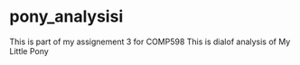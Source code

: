 # pony_analysisi
This is part of my assignement 3 for COMP598
This is dialof analysis of My Little Pony
